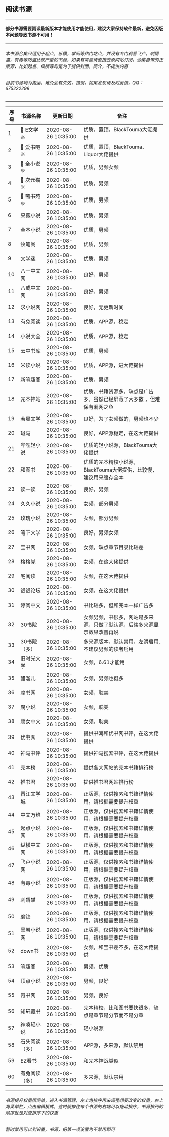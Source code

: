 ## 阅读书源
------------
#### 部分书源需要阅读最新版本才能使用才能使用，建议大家保持软件最新，避免因版本问题导致书源不可用！
------------
###### 本书源合集只适用于起点，纵横，掌阅等热门站点，并没有专门观看飞卢，刺猬猫，有毒等防盗比较严重的书源，如果有需要请直接去原网站订阅，合集自带的正版源，比如起点、纵横等均是为了提供封面，简介，不提供内容
###### 目前书源均为搬运，难免会有失效，错误，如果发现请及时反馈，QQ：675222299
------------

|序号   | 书源名称  | 更新日期  | 备注  |
| ------------ | ------------ | ------------ | ------------ |
|  1 |🎉 E文学𖤓    |2020-08-26 10:35:00   |优质，置顶，BlackTouma大佬提供|
|  2 |🎉 爱书吧𖤓    |2020-08-26 10:35:00   |优质，置顶，BlackTouma、Liquor大佬提供|
|  3 |🎉 全小说𖤓      |2020-08-26 10:35:00   |优质，男频女频|
|  4 |🎉 次元猫𖤓        |2020-08-26 10:35:00   |优质，男频|
|  5 |🎉 斋书苑𖤓  |2020-08-26 10:35:00   |优质，男频|
|  6 |采薇小说      |2020-08-26 10:35:00   |优质，男频|
|  7 |全本小说      |2020-08-26 10:35:00   |优质，男频|
|  8 |牧笔阁        |2020-08-26 10:35:00   |优质，男频|
|  9 |文学迷        |2020-08-26 10:35:00   |优质，男频|
| 10 |八一中文网    |2020-08-26 10:35:00   |良好，男频|
| 11 |八戒中文网    |2020-08-26 10:35:00   |良好，男频|
| 12 |求小说网      |2020-08-26 10:35:00   |良好，无更新时间|
| 13 |有兔阅读      |2020-08-26 10:35:00   |优质，APP源，稳定|
| 14 |小说大全      |2020-08-26 10:35:00   |优质，APP源，稳定|
| 15 |云中书库      |2020-08-26 10:35:00   |优质，男频 |
| 16 |米读小说      |2020-08-26 10:35:00   |优质，APP源，进大佬提供|
| 17 |新笔趣阁      |2020-08-26 10:35:00   |优质，男频|
| 18 |完本神站      |2020-08-26 10:35:00   |优质，书籍资源多，缺点是广告多，虽然已经屏蔽了大多数 ，但难保有漏网之鱼|
| 19 |若晨文学      |2020-08-26 10:35:00   |良好，为了女频做的，男频也不少|
| 20 |斑马          |2020-08-26 10:35:00   |良好，APP源稳定，在这大佬提供|
| 21 |哔哩轻小说    |2020-08-26 10:35:00   |优质的轻小说源，BlackTouma大佬提供|
| 22 |和图书        |2020-08-26 10:35:00   |优质的完本精校小说源，BlackTouma大佬提供，比较慢，建议用来缓存全本|
| 23 |读一读        |2020-08-26 10:35:00   |良好，男频|
| 24 |久久小说      |2020-08-26 10:35:00   |女频，部分男频|
| 25 |玫瑰小说      |2020-08-26 10:35:00   |女频，部分男频|
| 26 |笔下文学      |2020-08-26 10:35:00   |良好，男频女频|
| 27 |宝书网        |2020-08-26 10:35:00   |女频，缺点章节目录比较差|
| 28 |格格党        |2020-08-26 10:35:00   |女频，在这大佬提供|
| 29 |宅阅读        |2020-08-26 10:35:00   |女频，在这大佬提供|
| 30 |饭饭论坛      |2020-08-26 10:35:00   |女频，在这大佬提供|
| 31 |婷阅中文      |2020-08-26 10:35:00   |书比较多，但和完本一样广告多|
| 32 |30书院        |2020-08-26 10:35:00   |女频男频，书很多，网站是多来源，只做了默认源，后续多来源显示效果改善再说|
| 33 |30书院（多）  |2020-08-26 10:35:00   |多来源版本，默认禁用，左滑启用,不建议男频的读者启用|
| 34 |旧时光文学    |2020-08-26 10:35:00   |女频，6.61才能用|
| 35 |醋溜儿        |2020-08-26 10:35:00   |女频，男频也挺多|
| 36 |腐书网        |2020-08-26 10:35:00   |女频，耽美|
| 37 |腐小说        |2020-08-26 10:35:00   |女频，耽美|
| 38 |腐女中文      |2020-08-26 10:35:00   |女频，耽美|
| 39 |优书网        |2020-08-26 10:35:00   |提供书海和优书网书评，在这大佬提供|
| 40 |神马书评      |2020-08-26 10:35:00   |提供神马搜索书评，在这大佬提供|
| 41 |完本榜        |2020-08-26 10:35:00   |提供各大网站的完本书籍排行榜|
| 42 |推书君        |2020-08-26 10:35:00   |提供推书君网站排行榜|
| 43 |晋江文学城    |2020-08-26 10:35:00   |正版源，仅供搜索和书籍详情使用，请根据需要提升权重|
| 44 |中文万维      |2020-08-26 10:35:00   |正版源，仅供搜索和书籍详情使用，请根据需要提升权重|
| 45 |起点小说网    |2020-08-26 10:35:00   |正版源，仅供搜索和书籍详情使用，请根据需要提升权重|
| 46 |纵横中文网    |2020-08-26 10:35:00   |正版源，仅供搜索和书籍详情使用，请根据需要提升权重|
| 47 |飞卢小说网    |2020-08-26 10:35:00   |正版源，仅供搜索和书籍详情使用，请根据需要提升权重|
| 48 |有毒小说      |2020-08-26 10:35:00   |正版源，仅供搜索和书籍详情使用，请根据需要提升权重|
| 49 |刺猬猫        |2020-08-26 10:35:00   |正版源，仅供搜索和书籍详情使用，请根据需要提升权重|
| 50 |磨铁          |2020-08-26 10:35:00   |正版源，仅供搜索和书籍详情使用，请根据需要提升权重|
| 51 |黑岩小说网    |2020-08-26 10:35:00   |正版源，仅供搜索和书籍详情使用，请根据需要提升权重|
| 52 |down书        |2020-08-26 10:35:00   |女频，和宝书差不多，在这大佬提供|
| 53 |笔趣阁        |2020-08-26 10:35:00   |男频，优质|
| 54 |顶点小说      |2020-08-26 10:35:00   |男频，良好|
| 55 |奇书网        |2020-08-26 10:35:00   |男频，良好|
| 56 |知轩藏书      |2020-08-26 10:35:00   |完本精校，比和图书要快很多，缺点是章节是分节而不是分章|
| 57 |神凑轻小说    |2020-08-26 10:35:00   |轻小说源|
| 58 |石头阅读（多）|2020-08-26 10:35:00   |APP源，多来源，默认禁用|
| 59 |EZ看书        |2020-08-26 10:35:00   |和完本神战类似|
| 60 |有兔阅读（多）|2020-08-26 10:35:00   |多来源，默认禁用|


------------
###### 书源提升权重很简单，进入书源管理，左上角排序用来调整想要改变的权重，右上角菜单栏，点击编辑模式，这时候按住每个书源的右端可以拖动排序，书源排列的顺序就是对应排序下的权重
###### 暂时禁用可以到设置，书源，把第一项设置为不禁用即可